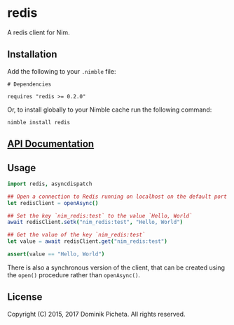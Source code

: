 # redis

A redis client for Nim.

## Installation

Add the following to your `.nimble` file:

```
# Dependencies

requires "redis >= 0.2.0"
```

Or, to install globally to your Nimble cache run the following command:

```
nimble install redis
```

## [API Documentation](https://htmlpreview.github.io/?https://github.com/nim-lang/redis/blob/master/docs/redis.html)

## Usage

```nim
import redis, asyncdispatch

## Open a connection to Redis running on localhost on the default port (6379)
let redisClient = openAsync()

## Set the key `nim_redis:test` to the value `Hello, World`
await redisClient.setk("nim_redis:test", "Hello, World")

## Get the value of the key `nim_redis:test`
let value = await redisClient.get("nim_redis:test")

assert(value == "Hello, World")
```

There is also a synchronous version of the client, that can be created using the `open()` procedure rather than `openAsync()`.

## License

Copyright (C) 2015, 2017 Dominik Picheta. All rights reserved.
